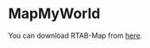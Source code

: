 # MapMyWorld
You can download RTAB-Map from [here](https://drive.google.com/file/d/1G-35cxtPT6hSTfwrm7oBY9KZzjKG0vpz/view?usp=sharing).
